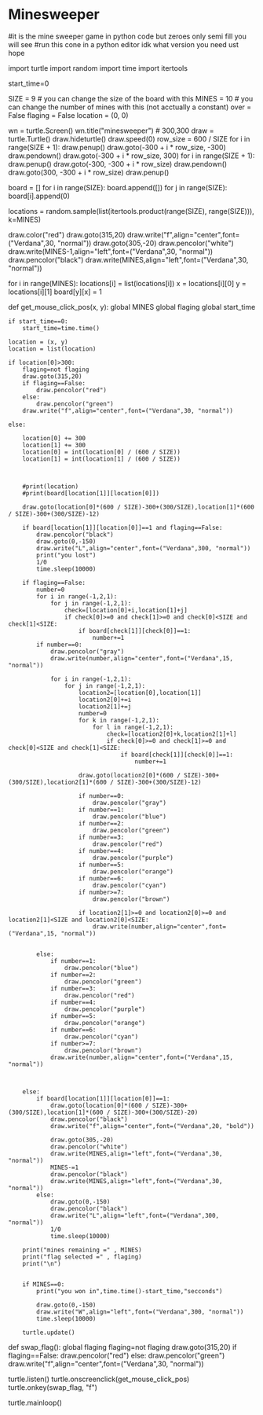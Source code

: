 # Minesweeper
#it is the mine sweeper game in python code but zeroes only semi fill you will see
#run this cone in a python editor idk what version you need ust hope 

import turtle
import random
import time
import itertools

start_time=0

SIZE = 9      # you can change the size of the board with this
MINES = 10    # you can change the number of mines with this (not acctually a constant)
over = False
flaging = False
location = (0, 0)

wn = turtle.Screen()
wn.title("minesweeper")  # 300,300
draw = turtle.Turtle()
draw.hideturtle()
draw.speed(0)
row_size = 600 / SIZE
for i in range(SIZE + 1):
    draw.penup()
    draw.goto(-300 + i * row_size, -300)
    draw.pendown()
    draw.goto(-300 + i * row_size, 300)
for i in range(SIZE + 1):
    draw.penup()
    draw.goto(-300, -300 + i * row_size)
    draw.pendown()
    draw.goto(300, -300 + i * row_size)
draw.penup()

board = []
for i in range(SIZE):
    board.append([])
    for j in range(SIZE):
        board[i].append(0)

locations = random.sample(list(itertools.product(range(SIZE), range(SIZE))), k=MINES)

draw.color("red")
draw.goto(315,20)
draw.write("f",align="center",font=("Verdana",30, "normal"))
draw.goto(305,-20)
draw.pencolor("white")
draw.write(MINES-1,align="left",font=("Verdana",30, "normal"))
draw.pencolor("black")
draw.write(MINES,align="left",font=("Verdana",30, "normal"))

for i in range(MINES):
    locations[i] = list(locations[i])
    x = locations[i][0]
    y = locations[i][1]
    board[y][x] = 1


def get_mouse_click_pos(x, y):
    global MINES
    global flaging
    global start_time
    
    if start_time==0:
        start_time=time.time()
    
    location = (x, y)
    location = list(location)
    
    if location[0]>300:
        flaging=not flaging
        draw.goto(315,20)
        if flaging==False:
            draw.pencolor("red")
        else:
            draw.pencolor("green")
        draw.write("f",align="center",font=("Verdana",30, "normal"))
        
    else:
            
        location[0] += 300
        location[1] += 300
        location[0] = int(location[0] / (600 / SIZE))
        location[1] = int(location[1] / (600 / SIZE))
        
                
        
        #print(location)
        #print(board[location[1]][location[0]])
        
        draw.goto(location[0]*(600 / SIZE)-300+(300/SIZE),location[1]*(600 / SIZE)-300+(300/SIZE)-12)
        
        if board[location[1]][location[0]]==1 and flaging==False:
            draw.pencolor("black")
            draw.goto(0,-150)
            draw.write("L",align="center",font=("Verdana",300, "normal"))
            print("you lost")
            1/0
            time.sleep(10000)
            
        if flaging==False:
            number=0
            for i in range(-1,2,1):
                for j in range(-1,2,1):
                    check=[location[0]+i,location[1]+j]
                    if check[0]>=0 and check[1]>=0 and check[0]<SIZE and check[1]<SIZE:
                        if board[check[1]][check[0]]==1:
                            number+=1
            if number==0:
                draw.pencolor("gray")
                draw.write(number,align="center",font=("Verdana",15, "normal"))
                
                for i in range(-1,2,1):
                    for j in range(-1,2,1):
                        location2=[location[0],location[1]]
                        location2[0]+=i
                        location2[1]+=j
                        number=0
                        for k in range(-1,2,1):
                            for l in range(-1,2,1):
                                check=[location2[0]+k,location2[1]+l]
                                if check[0]>=0 and check[1]>=0 and check[0]<SIZE and check[1]<SIZE:
                                    if board[check[1]][check[0]]==1:
                                        number+=1
                        
                        draw.goto(location2[0]*(600 / SIZE)-300+(300/SIZE),location2[1]*(600 / SIZE)-300+(300/SIZE)-12)
                                        
                        if number==0:
                            draw.pencolor("gray")
                        if number==1:
                            draw.pencolor("blue")
                        if number==2:
                            draw.pencolor("green")
                        if number==3:
                            draw.pencolor("red")
                        if number==4:
                            draw.pencolor("purple")
                        if number==5:
                            draw.pencolor("orange")
                        if number==6:
                            draw.pencolor("cyan")
                        if number>=7:
                            draw.pencolor("brown")
                            
                        if location2[1]>=0 and location2[0]>=0 and location2[1]<SIZE and location2[0]<SIZE:
                            draw.write(number,align="center",font=("Verdana",15, "normal"))
                        
                
            else:
                if number==1:
                    draw.pencolor("blue")
                if number==2:
                    draw.pencolor("green")
                if number==3:
                    draw.pencolor("red")
                if number==4:
                    draw.pencolor("purple")
                if number==5:
                    draw.pencolor("orange")
                if number==6:
                    draw.pencolor("cyan")
                if number>=7:
                    draw.pencolor("brown")
                draw.write(number,align="center",font=("Verdana",15, "normal"))
            
            
            
        else:
            if board[location[1]][location[0]]==1:
                draw.goto(location[0]*(600 / SIZE)-300+(300/SIZE),location[1]*(600 / SIZE)-300+(300/SIZE)-20)
                draw.pencolor("black")
                draw.write("f",align="center",font=("Verdana",20, "bold"))
                
                draw.goto(305,-20)
                draw.pencolor("white")
                draw.write(MINES,align="left",font=("Verdana",30, "normal"))
                MINES-=1
                draw.pencolor("black")
                draw.write(MINES,align="left",font=("Verdana",30, "normal"))
            else:
                draw.goto(0,-150)
                draw.pencolor("black")
                draw.write("L",align="left",font=("Verdana",300, "normal"))
                1/0
                time.sleep(10000)
        
        print("mines remaining =" , MINES)
        print("flag selected =" , flaging)
        print("\n")
        
        
        if MINES==0:
            print("you won in",time.time()-start_time,"secconds")
            
            draw.goto(0,-150)
            draw.write("W",align="left",font=("Verdana",300, "normal"))
            time.sleep(10000)
                
        turtle.update()
        
        


def swap_flag():
    global flaging
    flaging=not flaging
    draw.goto(315,20)
    if flaging==False:
        draw.pencolor("red")
    else:
        draw.pencolor("green")
    draw.write("f",align="center",font=("Verdana",30, "normal"))
    



turtle.listen()
turtle.onscreenclick(get_mouse_click_pos)
turtle.onkey(swap_flag, "f")

turtle.mainloop()


